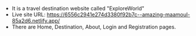 * It is a travel destination website called "ExploreWorld"
* Live site URL: https://6556c2941e274d3380f92b7c--amazing-maamoul-85a2d6.netlify.app/
* There are Home, Destination, About, Login and Registration pages.
